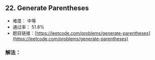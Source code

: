 ## 22. Generate Parentheses


- 难度： 中等
- 通过率： 51.8%
- 题目链接：[https://leetcode.com/problems/generate-parentheses](https://leetcode.com/problems/generate-parentheses)



### 解法：